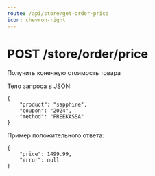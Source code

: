 ```yaml
---
route: /api/store/get-order-price
icon: chevron-right
---
```


# POST /store/order/price
Получить конечную стоимость товара

Тело запроса в JSON:
```
{
    "product": "sapphire",
    "coupon": "2024",
    "method": "FREEKASSA" 
}
```

Пример положительного ответа:
```
{
    "price": 1499.99,
    "error": null
}
```
